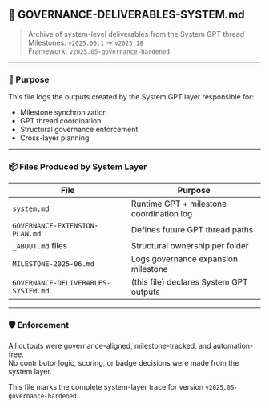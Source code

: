 ## 🧾 GOVERNANCE-DELIVERABLES-SYSTEM.md

> Archive of system-level deliverables from the System GPT thread  
> Milestones: `v2025.06.1` → `v2025.18`  
> Framework: `v2025.05-governance-hardened`

---

### 📘 Purpose

This file logs the outputs created by the System GPT layer responsible for:

- Milestone synchronization
- GPT thread coordination
- Structural governance enforcement
- Cross-layer planning

---

### 📦 Files Produced by System Layer

| File | Purpose |
|------|---------|
| `system.md` | Runtime GPT + milestone coordination log |
| `GOVERNANCE-EXTENSION-PLAN.md` | Defines future GPT thread paths |
| `_ABOUT.md` files | Structural ownership per folder |
| `MILESTONE-2025-06.md` | Logs governance expansion milestone |
| `GOVERNANCE-DELIVERABLES-SYSTEM.md` | (this file) declares System GPT outputs |

---

### 🛡️ Enforcement

All outputs were governance-aligned, milestone-tracked, and automation-free.  
No contributor logic, scoring, or badge decisions were made from the system layer.

This file marks the complete system-layer trace for version `v2025.05-governance-hardened`.
